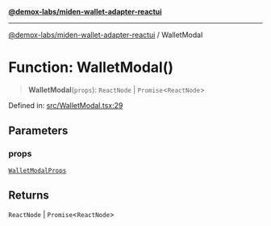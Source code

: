 [**@demox-labs/miden-wallet-adapter-reactui**](../README.md)

***

[@demox-labs/miden-wallet-adapter-reactui](../globals.md) / WalletModal

# Function: WalletModal()

> **WalletModal**(`props`): `ReactNode` \| `Promise`\<`ReactNode`\>

Defined in: [src/WalletModal.tsx:29](https://github.com/demox-labs/miden-wallet-adapter/blob/be204aed4a2fe464b8d3fb58a33af058b069dafd/packages/ui/src/WalletModal.tsx#L29)

## Parameters

### props

[`WalletModalProps`](../interfaces/WalletModalProps.md)

## Returns

`ReactNode` \| `Promise`\<`ReactNode`\>
